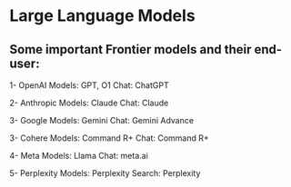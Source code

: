 
# Large Language Models

## Some important Frontier models and their end-user:

1- OpenAI
Models: GPT, O1
Chat: ChatGPT

2- Anthropic
Models: Claude
Chat: Claude

3- Google
Models: Gemini
Chat: Gemini Advance

3- Cohere
Models: Command R+
Chat: Command R+

4- Meta
Models: Llama
Chat: meta.ai

5- Perplexity
Models: Perplexity
Search: Perplexity



